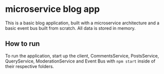 # microservice blog app

This is a basic blog application, built with a microservice architecture and a basic event bus built from scratch.
All data is stored in memory.

## How to run

To run the application, start up the client, CommentsService, PostsService, QueryService, ModerationService and Event Bus with ```npm start``` inside of their respective folders.
